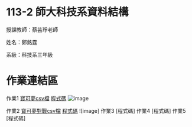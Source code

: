 # 113-2 師大科技系資料結構

授課教師：蔡芸琤老師

姓名：鄭銘霆

系級：科技系三年級

# 作業連結區
作業1
[寶可夢csv檔](https://github.com/MartinMartout/Data-Structure/blob/main/pokemon.csv)
[程式碼](https://github.com/MartinMartout/Data-Structure/blob/main/dataAgent.py)
![image](https://github.com/user-attachments/assets/c7767c7f-8d6c-475e-b72c-50a220ce8b95)

作業2
[寶可夢對戰csv檔](https://github.com/MartinMartout/Data-Structure/blob/main/pokemon_sv_dialogue_sample.csv)
[程式碼](https://github.com/MartinMartout/Data-Structure/blob/main/hw2.py)
![image]
作業3
[程式碼]
作業4
[程式碼]
作業5
[程式碼]
